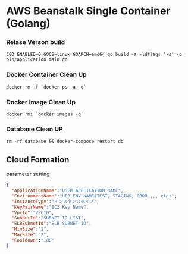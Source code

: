 # AWS Beanstalk Single Container (Golang)

### Relase Verson build
```
CGO_ENABLED=0 GOOS=linux GOARCH=amd64 go build -a -ldflags '-s' -o bin/application main.go
```

### Docker Container Clean Up
```
docker rm -f `docker ps -a -q` 
```

### Docker Image Clean Up
```
docker rmi `docker images -q`
```

### Database Clean UP
```
rm -rf database && docker-compose restart db
```

## Cloud Formation 

parameter setting

```json
{
  "ApplicationName":"USER APPLICATION NAME", 
  "EnvironmentName":"UER ENV NAME(TEST, STAGING, PROD ,,, etc)",
  "InstanceType":"インスタンスタイプ",
  "KeyPairName":"EC2 Key Name",
  "VpcId":"VPCID",
  "SubnetId":"SUBNET ID LIST",
  "ELBSubnetId":"ELB SUBNET ID",
  "MinSize":"1",
  "MaxSize":"2",
  "Cooldown":"180"
}
